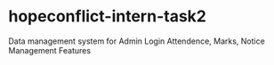 # hopeconflict-intern-task2
Data management system for Admin Login
Attendence, Marks, Notice Management Features
